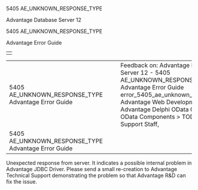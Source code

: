 5405 AE\_UNKNOWN\_RESPONSE\_TYPE




Advantage Database Server 12  

5405 AE\_UNKNOWN\_RESPONSE\_TYPE

Advantage Error Guide

|  |
| --- |
|  |

|  |  |  |  |  |
| --- | --- | --- | --- | --- |
| 5405 AE\_UNKNOWN\_RESPONSE\_TYPE  Advantage Error Guide |  |  | Feedback on: Advantage Database Server 12 - 5405 AE\_UNKNOWN\_RESPONSE\_TYPE Advantage Error Guide error\_5405\_ae\_unknown\_response\_type Advantage Web Development > Advantage Delphi OData Client > Delphi OData Components > TODataSet / Dear Support Staff, |  |
| 5405 AE\_UNKNOWN\_RESPONSE\_TYPE  Advantage Error Guide |  |  |  |  |

Unexpected response from server. It indicates a possible internal problem in Advantage JDBC Driver. Please send a small re-creation to Advantage Technical Support demonstrating the problem so that Advantage R&D can fix the issue.